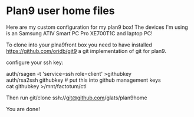# Plan9 user home files
Here are my custom configuration for my plan9 box!
The devices I'm using is an Samsung ATIV Smart PC Pro XE700T1C and laptop PC!

To clone into your plna9front box you need to have installed https://github.com/oridb/git9 a git implementation of git for plan9. 

configure your ssh key:

auth/rsagen -t 'service=ssh role=client' >githubkey  
auth/rsa2ssh githubkey # put this into github management keys  
cat githubkey >/mnt/factotum/ctl

Then run
 git/clone ssh://git@github.com/glats/plan9home

You are done!

